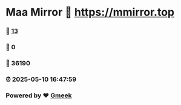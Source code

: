 # Maa Mirror :link: https://mmirror.top 
### :page_facing_up: [13](https://mmirror.top/tag.html) 
### :speech_balloon: 0 
### :hibiscus: 36190 
### :alarm_clock: 2025-05-10 16:47:59 
### Powered by :heart: [Gmeek](https://github.com/Meekdai/Gmeek)
